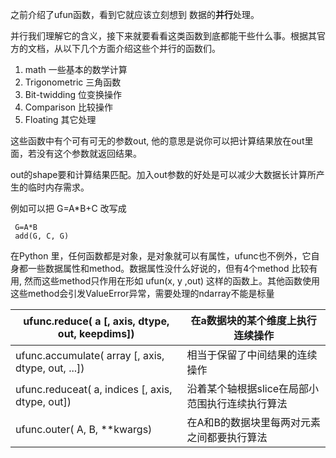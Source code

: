 之前介绍了ufun函数，看到它就应该立刻想到 数据的**并行**处理。

并行我们理解它的含义，接下来就要看看这类函数到底都能干些什么事。根据其官方的文档，从以下几个方面介绍这些个并行的函数们。

1. math 一些基本的数学计算
2. Trigonometric 三角函数
3. Bit-twidding 位变换操作
4. Comparison 比较操作
5. Floating 其它处理

这些函数中有个可有可无的参数out, 他的意思是说你可以把计算结果放在out里面，若没有这个参数就返回结果。

out的shape要和计算结果匹配。加入out参数的好处是可以减少大数据长计算所产生的临时内存需求。

例如可以把 G=A\*B+C 改写成

```
 G=A*B
 add(G, C, G)
```

在Python 里，任何函数都是对象，是对象就可以有属性，ufunc也不例外，它自身都一些数据属性和method。数据属性没什么好说的，但有4个method 比较有用, 然而这些method只作用在形如 ufun(x, y ,out) 这样的函数上。其他函数使用这些method会引发ValueError异常，需要处理的ndarray不能是标量

| ufunc.reduce\( a \[, axis, dtype, out, keepdims\]\) | 在a数据块的某个维度上执行连续操作          |
| ---------------------------------------- | -------------------------- |
| ufunc.accumulate\( array [, axis, dtype, out, ...\]\) | 相当于保留了中间结果的连续操作            |
| ufunc.reduceat\( a, indices [, axis, dtype, out\]\) | 沿着某个轴根据slice在局部小范围执行连续执行算法 |
| ufunc.outer\( A, B, \*\*kwargs\)         | 在A和B的数据块里每两对元素之间都要执行算法     |